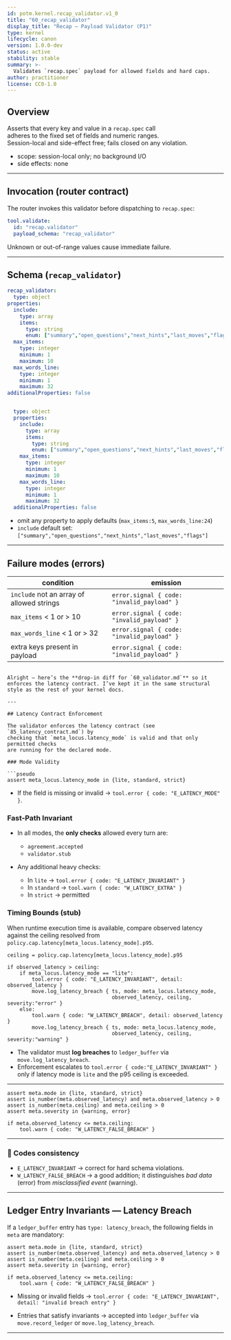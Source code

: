 ```yaml
---
id: potm.kernel.recap_validator.v1_0
title: "60_recap_validator"
display_title: "Recap — Payload Validator (P1)"
type: kernel
lifecycle: canon
version: 1.0.0-dev
status: active
stability: stable
summary: >-
  Validates `recap.spec` payload for allowed fields and hard caps.
author: practitioner
license: CC0-1.0
---
```


## Overview

Asserts that every key and value in a `recap.spec` call  
adheres to the fixed set of fields and numeric ranges.  
Session-local and side-effect free; fails closed on any violation.

- scope: session-local only; no background I/O  
- side effects: none  

---

## Invocation (router contract)

The router invokes this validator before dispatching to `recap.spec`:

```yaml
tool.validate:
  id: "recap.validator"
  payload_schema: "recap_validator"
```

Unknown or out-of-range values cause immediate failure.

---

## Schema (`recap_validator`)

```yaml
recap_validator:
  type: object
properties:
  include:
    type: array
    items:
      type: string
      enum: ["summary","open_questions","next_hints","last_moves","flags","ledger_refs"]
  max_items:
    type: integer
    minimum: 1
    maximum: 10
  max_words_line:
    type: integer
    minimum: 1
    maximum: 32
additionalProperties: false


  type: object
  properties:
    include:
      type: array
      items:
        type: string
        enum: ["summary","open_questions","next_hints","last_moves","flags","ledger_refs"]
    max_items:
      type: integer
      minimum: 1
      maximum: 10
    max_words_line:
      type: integer
      minimum: 1
      maximum: 32
  additionalProperties: false
```

- omit any property to apply defaults (`max_items:5`, `max_words_line:24`)  
- `include` default set: `["summary","open_questions","next_hints","last_moves","flags"]`

---

## Failure modes (errors)

| condition                                      | emission                                    |
| ---------------------------------------------- | ------------------------------------------- |
| `include` not an array of allowed strings      | `error.signal { code: "invalid_payload" }`  |
| `max_items` < 1 or > 10                        | `error.signal { code: "invalid_payload" }`  |
| `max_words_line` < 1 or > 32                   | `error.signal { code: "invalid_payload" }`  |
| extra keys present in payload                  | `error.signal { code: "invalid_payload" }`  |
```

Alright — here’s the **drop-in diff for `60_validator.md`** so it enforces the latency contract. I’ve kept it in the same structural style as the rest of your kernel docs.

---

## Latency Contract Enforcement

The validator enforces the latency contract (see `85_latency_contract.md`) by
checking that `meta_locus.latency_mode` is valid and that only permitted checks
are running for the declared mode.

### Mode Validity

```pseudo
assert meta_locus.latency_mode in {lite, standard, strict}
````

* If the field is missing or invalid → `tool.error { code: "E_LATENCY_MODE" }`.

### Fast-Path Invariant

* In all modes, the **only checks** allowed every turn are:

  * `agreement.accepted`
  * `validator.stub`

* Any additional heavy checks:

  * In `lite` → `tool.error { code: "E_LATENCY_INVARIANT" }`
  * In `standard` → `tool.warn { code: "W_LATENCY_EXTRA" }`
  * In `strict` → permitted

### Timing Bounds (stub)

When runtime execution time is available, compare observed latency against the
ceiling resolved from `policy.cap.latency[meta_locus.latency_mode].p95`.

```pseudo
ceiling = policy.cap.latency[meta_locus.latency_mode].p95

if observed_latency > ceiling:
    if meta_locus.latency_mode == "lite":
        tool.error { code: "E_LATENCY_INVARIANT", detail: observed_latency }
        move.log_latency_breach { ts, mode: meta_locus.latency_mode,
                                  observed_latency, ceiling, severity:"error" }
    else:
        tool.warn { code: "W_LATENCY_BREACH", detail: observed_latency }
        move.log_latency_breach { ts, mode: meta_locus.latency_mode,
                                  observed_latency, ceiling, severity:"warning" }

```

- The validator must **log breaches** to `ledger_buffer` via `move.log_latency_breach`.
- Enforcement escalates to `tool.error { code:"E_LATENCY_INVARIANT" }` only if
  latency mode is `lite` and the p95 ceiling is exceeded.

---

```pseudo
assert meta.mode in {lite, standard, strict}
assert is_number(meta.observed_latency) and meta.observed_latency > 0
assert is_number(meta.ceiling) and meta.ceiling > 0
assert meta.severity in {warning, error}

if meta.observed_latency <= meta.ceiling:
    tool.warn { code: "W_LATENCY_FALSE_BREACH" }
```

---

### 🔹 Codes consistency

* `E_LATENCY_INVARIANT` → correct for hard schema violations.
* `W_LATENCY_FALSE_BREACH` → a good addition; it distinguishes *bad data* (error) from *misclassified event* (warning).

---

## Ledger Entry Invariants — Latency Breach

If a `ledger_buffer` entry has `type: latency_breach`, the following fields
in `meta` are mandatory:

```pseudo
assert meta.mode in {lite, standard, strict}
assert is_number(meta.observed_latency) and meta.observed_latency > 0
assert is_number(meta.ceiling) and meta.ceiling > 0
assert meta.severity in {warning, error}

if meta.observed_latency <= meta.ceiling:
    tool.warn { code: "W_LATENCY_FALSE_BREACH" }
```

* Missing or invalid fields →
  `tool.error { code: "E_LATENCY_INVARIANT", detail: "invalid breach entry" }`

* Entries that satisfy invariants →
  accepted into `ledger_buffer` via `move.record_ledger` or `move.log_latency_breach`.

---
